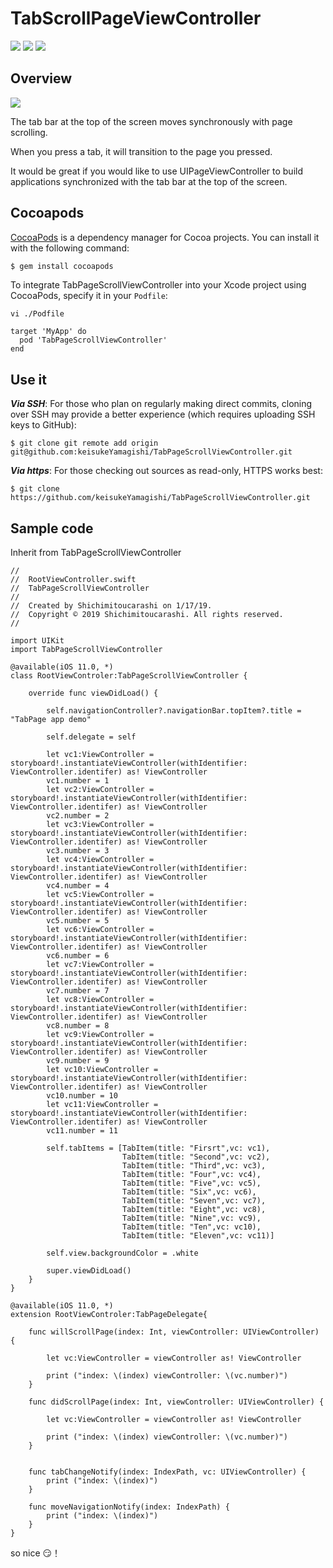 # TabScrollPageViewController

[![](https://img.shields.io/badge/Twitter-O--Liker%20Error-blue.svg)](https://twitter.com/O_Linker_Error)
[![](https://img.shields.io/badge/lang-swift4.0-ff69b4.svg)](https://developer.apple.com/jp/swift/)
[![](https://img.shields.io/badge/licence-MIT-green.svg)](https://github.com/keisukeYamagishi/HttpRequest/blob/master/LICENSE)

## Overview

<img src="https://github.com/keisukeYamagishi/TabPageScrollViewController/blob/master/doc/pageScroll.gif">

The tab bar at the top of the screen moves synchronously with page scrolling.

When you press a tab, it will transition to the page you pressed.

It would be great if you would like to use UIPageViewController to build applications synchronized with the tab bar at the top of the screen.

## Cocoapods


[CocoaPods](https://cocoapods.org/pods/TabPageScrollViewController) is a dependency manager for Cocoa projects. You can install it with the following command:

```bash
$ gem install cocoapods
```
To integrate TabPageScrollViewController into your Xcode project using CocoaPods, specify it in your `Podfile`:

```
vi ./Podfile
```

```Podfile
target 'MyApp' do
  pod 'TabPageScrollViewController'
end
```

## Use it

***Via SSH***: For those who plan on regularly making direct commits, cloning over SSH may provide a better experience (which requires uploading SSH keys to GitHub):

```
$ git clone git remote add origin git@github.com:keisukeYamagishi/TabPageScrollViewController.git
```
***Via https***: For those checking out sources as read-only, HTTPS works best:

```
$ git clone https://github.com/keisukeYamagishi/TabPageScrollViewController.git
```

## Sample code

Inherit from TabPageScrollViewController

```swift4
//
//  RootViewController.swift
//  TabPageScrollViewController
//
//  Created by Shichimitoucarashi on 1/17/19.
//  Copyright © 2019 Shichimitoucarashi. All rights reserved.
//

import UIKit
import TabPageScrollViewController

@available(iOS 11.0, *)
class RootViewControler:TabPageScrollViewController {
    
    override func viewDidLoad() {
        
        self.navigationController?.navigationBar.topItem?.title = "TabPage app demo"
        
        self.delegate = self
        
        let vc1:ViewController = storyboard!.instantiateViewController(withIdentifier: ViewController.identifer) as! ViewController
        vc1.number = 1
        let vc2:ViewController = storyboard!.instantiateViewController(withIdentifier: ViewController.identifer) as! ViewController
        vc2.number = 2
        let vc3:ViewController = storyboard!.instantiateViewController(withIdentifier: ViewController.identifer) as! ViewController
        vc3.number = 3
        let vc4:ViewController = storyboard!.instantiateViewController(withIdentifier: ViewController.identifer) as! ViewController
        vc4.number = 4
        let vc5:ViewController = storyboard!.instantiateViewController(withIdentifier: ViewController.identifer) as! ViewController
        vc5.number = 5
        let vc6:ViewController = storyboard!.instantiateViewController(withIdentifier: ViewController.identifer) as! ViewController
        vc6.number = 6
        let vc7:ViewController = storyboard!.instantiateViewController(withIdentifier: ViewController.identifer) as! ViewController
        vc7.number = 7
        let vc8:ViewController = storyboard!.instantiateViewController(withIdentifier: ViewController.identifer) as! ViewController
        vc8.number = 8
        let vc9:ViewController = storyboard!.instantiateViewController(withIdentifier: ViewController.identifer) as! ViewController
        vc9.number = 9
        let vc10:ViewController = storyboard!.instantiateViewController(withIdentifier: ViewController.identifer) as! ViewController
        vc10.number = 10
        let vc11:ViewController = storyboard!.instantiateViewController(withIdentifier: ViewController.identifer) as! ViewController
        vc11.number = 11
        
        self.tabItems = [TabItem(title: "Firsrt",vc: vc1),
                         TabItem(title: "Second",vc: vc2),
                         TabItem(title: "Third",vc: vc3),
                         TabItem(title: "Four",vc: vc4),
                         TabItem(title: "Five",vc: vc5),
                         TabItem(title: "Six",vc: vc6),
                         TabItem(title: "Seven",vc: vc7),
                         TabItem(title: "Eight",vc: vc8),
                         TabItem(title: "Nine",vc: vc9),
                         TabItem(title: "Ten",vc: vc10),
                         TabItem(title: "Eleven",vc: vc11)]
        
        self.view.backgroundColor = .white
        
        super.viewDidLoad()
    }
}

@available(iOS 11.0, *)
extension RootViewControler:TabPageDelegate{
    
    func willScrollPage(index: Int, viewController: UIViewController) {
        
        let vc:ViewController = viewController as! ViewController
        
        print ("index: \(index) viewController: \(vc.number)")
    }
    
    func didScrollPage(index: Int, viewController: UIViewController) {
        
        let vc:ViewController = viewController as! ViewController
        
        print ("index: \(index) viewController: \(vc.number)")
    }
    
    
    func tabChangeNotify(index: IndexPath, vc: UIViewController) {
        print ("index: \(index)")
    }
    
    func moveNavigationNotify(index: IndexPath) {
        print ("index: \(index)")
    }
}

```

so nice 😏！
